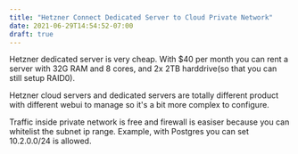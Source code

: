 ```yaml
---
title: "Hetzner Connect Dedicated Server to Cloud Private Network"
date: 2021-06-29T14:54:52-07:00
draft: true
---
```


Hetzner dedicated server is very cheap. With $40 per month you can rent
a server with 32G RAM and 8 cores, and 2x 2TB harddrive(so that you can
still setup RAID0).

Hetzner cloud servers and dedicated servers are totally different
product with different webui to manage so it's a bit more complex to
configure.

Traffic inside private network is free and firewall is easiser because you
can whitelist the subnet ip range. Example, with Postgres you can set
10.2.0.0/24 is allowed.



